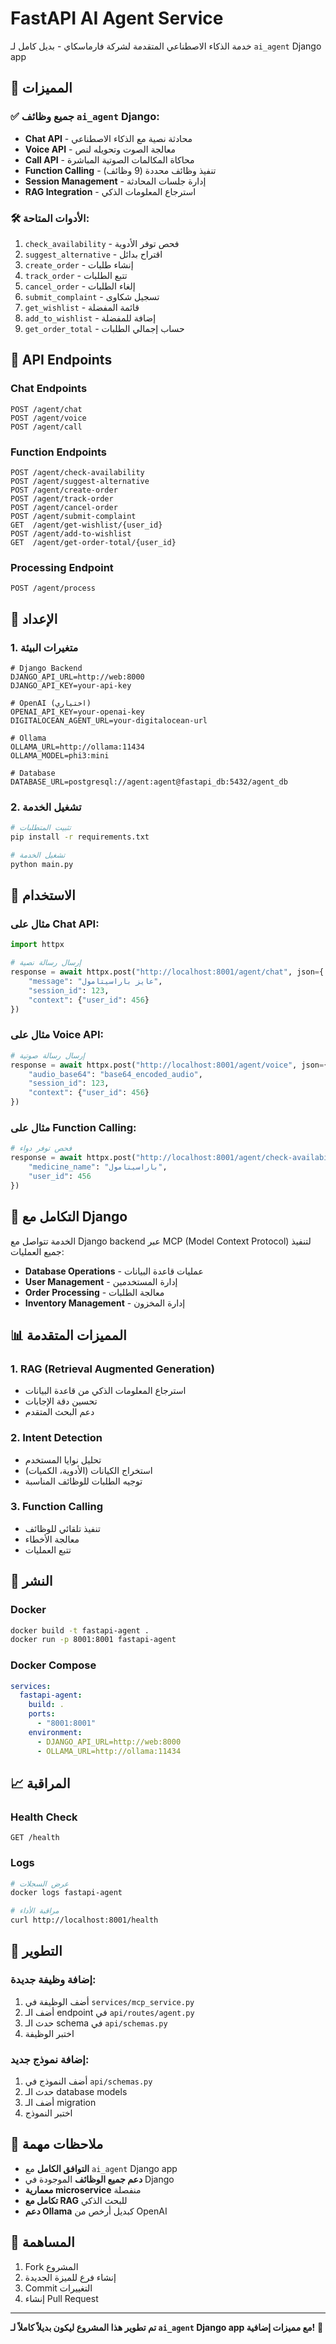 # FastAPI AI Agent Service

خدمة الذكاء الاصطناعي المتقدمة لشركة فارماسكاي - بديل كامل لـ `ai_agent` Django app

## 🚀 المميزات

### ✅ جميع وظائف `ai_agent` Django:
- **Chat API** - محادثة نصية مع الذكاء الاصطناعي
- **Voice API** - معالجة الصوت وتحويله لنص
- **Call API** - محاكاة المكالمات الصوتية المباشرة
- **Function Calling** - تنفيذ وظائف محددة (9 وظائف)
- **Session Management** - إدارة جلسات المحادثة
- **RAG Integration** - استرجاع المعلومات الذكي

### 🛠️ الأدوات المتاحة:
1. `check_availability` - فحص توفر الأدوية
2. `suggest_alternative` - اقتراح بدائل
3. `create_order` - إنشاء طلبات
4. `track_order` - تتبع الطلبات
5. `cancel_order` - إلغاء الطلبات
6. `submit_complaint` - تسجيل شكاوى
7. `get_wishlist` - قائمة المفضلة
8. `add_to_wishlist` - إضافة للمفضلة
9. `get_order_total` - حساب إجمالي الطلبات

## 📡 API Endpoints

### Chat Endpoints
```
POST /agent/chat
POST /agent/voice
POST /agent/call
```

### Function Endpoints
```
POST /agent/check-availability
POST /agent/suggest-alternative
POST /agent/create-order
POST /agent/track-order
POST /agent/cancel-order
POST /agent/submit-complaint
GET  /agent/get-wishlist/{user_id}
POST /agent/add-to-wishlist
GET  /agent/get-order-total/{user_id}
```

### Processing Endpoint
```
POST /agent/process
```

## 🔧 الإعداد

### 1. متغيرات البيئة
```env
# Django Backend
DJANGO_API_URL=http://web:8000
DJANGO_API_KEY=your-api-key

# OpenAI (اختياري)
OPENAI_API_KEY=your-openai-key
DIGITALOCEAN_AGENT_URL=your-digitalocean-url

# Ollama
OLLAMA_URL=http://ollama:11434
OLLAMA_MODEL=phi3:mini

# Database
DATABASE_URL=postgresql://agent:agent@fastapi_db:5432/agent_db
```

### 2. تشغيل الخدمة
```bash
# تثبيت المتطلبات
pip install -r requirements.txt

# تشغيل الخدمة
python main.py
```

## 🎯 الاستخدام

### مثال على Chat API:
```python
import httpx

# إرسال رسالة نصية
response = await httpx.post("http://localhost:8001/agent/chat", json={
    "message": "عايز باراسيتامول",
    "session_id": 123,
    "context": {"user_id": 456}
})
```

### مثال على Voice API:
```python
# إرسال رسالة صوتية
response = await httpx.post("http://localhost:8001/agent/voice", json={
    "audio_base64": "base64_encoded_audio",
    "session_id": 123,
    "context": {"user_id": 456}
})
```

### مثال على Function Calling:
```python
# فحص توفر دواء
response = await httpx.post("http://localhost:8001/agent/check-availability", json={
    "medicine_name": "باراسيتامول",
    "user_id": 456
})
```

## 🔄 التكامل مع Django

الخدمة تتواصل مع Django backend عبر MCP (Model Context Protocol) لتنفيذ جميع العمليات:

- **Database Operations** - عمليات قاعدة البيانات
- **User Management** - إدارة المستخدمين
- **Order Processing** - معالجة الطلبات
- **Inventory Management** - إدارة المخزون

## 📊 المميزات المتقدمة

### 1. RAG (Retrieval Augmented Generation)
- استرجاع المعلومات الذكي من قاعدة البيانات
- تحسين دقة الإجابات
- دعم البحث المتقدم

### 2. Intent Detection
- تحليل نوايا المستخدم
- استخراج الكيانات (الأدوية، الكميات)
- توجيه الطلبات للوظائف المناسبة

### 3. Function Calling
- تنفيذ تلقائي للوظائف
- معالجة الأخطاء
- تتبع العمليات

## 🚀 النشر

### Docker
```bash
docker build -t fastapi-agent .
docker run -p 8001:8001 fastapi-agent
```

### Docker Compose
```yaml
services:
  fastapi-agent:
    build: .
    ports:
      - "8001:8001"
    environment:
      - DJANGO_API_URL=http://web:8000
      - OLLAMA_URL=http://ollama:11434
```

## 📈 المراقبة

### Health Check
```
GET /health
```

### Logs
```bash
# عرض السجلات
docker logs fastapi-agent

# مراقبة الأداء
curl http://localhost:8001/health
```

## 🔧 التطوير

### إضافة وظيفة جديدة:
1. أضف الوظيفة في `services/mcp_service.py`
2. أضف الـ endpoint في `api/routes/agent.py`
3. حدث الـ schema في `api/schemas.py`
4. اختبر الوظيفة

### إضافة نموذج جديد:
1. أضف النموذج في `api/schemas.py`
2. حدث الـ database models
3. أضف الـ migration
4. اختبر النموذج

## 📝 ملاحظات مهمة

- **التوافق الكامل** مع `ai_agent` Django app
- **دعم جميع الوظائف** الموجودة في Django
- **معمارية microservice** منفصلة
- **تكامل مع RAG** للبحث الذكي
- **دعم Ollama** كبديل أرخص من OpenAI

## 🤝 المساهمة

1. Fork المشروع
2. إنشاء فرع للميزة الجديدة
3. Commit التغييرات
4. إنشاء Pull Request

---

**تم تطوير هذا المشروع ليكون بديلاً كاملاً لـ `ai_agent` Django app مع مميزات إضافية!** 🎉
